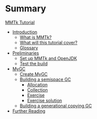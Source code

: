 # Summary

[MMTk Tutorial](./prefix.md)

- [Introduction]()
    - [What is MMTk?](./intro/what_is_mmtk.md)
    - [What will this tutorial cover?](./intro/what_will_this_tutorial_cover.md)
    - [Glossary](./intro/glossary.md)
- [Preliminaries]()
    - [Set up MMTk and OpenJDK](./preliminaries/set_up.md)
    - [Test the build](./preliminaries/test.md)
- [MyGC]()
    - [Create MyGC](./mygc/create.md)
    - [Building a semispace GC](./mygc/ss/prefix.md)
        - [Allocation](./mygc/ss/alloc.md)
        - [Collection](./mygc/ss/collection.md)
        - [Exercise](./mygc/ss/exercise.md)
        - [Exercise solution](.mygc/ss/exercise_solution.md)
    - [Building a generational copying GC](./mygc/gencopy.md)
- [Further Reading](./further_reading.md)